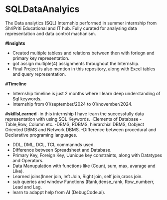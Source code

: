 # SQLDataAnalyics
The Data analytics (SQL) Internship performed in summer internship from ShriPriti Educational and IT hub. Fully curated for analysing data representation and data control machanism.

 **#Insights**
 - Created multiple  tabless  and relations between then with foriegn and primary key representation.
 - got assign multiple(4) assignments throughout the  Internship.
 - Final Project is also mention in this repository, along with Excel tables and query representation.

**#Timeline**
  - Internship timeline is just 2 months where I learn deep understanding of Sql keywords.
  - Internship from 01/september/2024 to 01/november/2024.
    

**#skillsLearned**
-in this internship I have learn the successfully data representation with using SQL Keywords.
-Elements of Database - Table,Row, Column etc.
-DBMS, RDBMS, hierarchial DBMS, Oobject Oriented DBMS and Network DBMS.
-Difference between procedural and Declarative programing languages.
- DDL, DML,  DCL, TCL commannds used.
- Difference between Spreadsheet and Database.
- Primary Key, Foreign Key, Uunique key constraints, along with Datatypes and Operators.
- Data Manupulation with functions like (Count, sum, max, avarage and Like).
- Learned joins(Inner join, left Join, Right join, self join,cross join.
- sub queries and window Functions (Rank,dense_rank, Row_numberr, Lead and Lag.
- learn to adappt help   from AI (DebugCode.ai).
